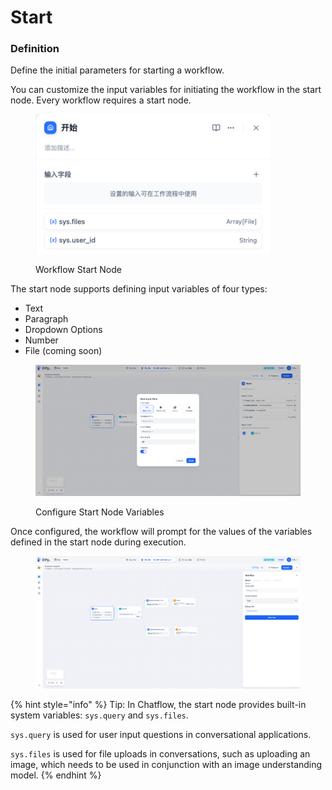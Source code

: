# Start

### Definition

Define the initial parameters for starting a workflow.

You can customize the input variables for initiating the workflow in the start node. Every workflow requires a start node.

<figure><img src="/en/.gitbook/assets/guides/workflow/node/start/image (236).png" alt="" width="375"><figcaption><p>Workflow Start Node</p></figcaption></figure>

The start node supports defining input variables of four types:

* Text
* Paragraph
* Dropdown Options
* Number
* File (coming soon)

<figure><img src="/en/.gitbook/assets/guides/workflow/node/start/output (2) (1).png" alt=""><figcaption><p>Configure Start Node Variables</p></figcaption></figure>

Once configured, the workflow will prompt for the values of the variables defined in the start node during execution.

<figure><img src="../../../.gitbook/assets/output (3) (1).png" alt=""><figcaption></figcaption></figure>

{% hint style="info" %}
Tip: In Chatflow, the start node provides built-in system variables: `sys.query` and `sys.files`.

`sys.query` is used for user input questions in conversational applications.

`sys.files` is used for file uploads in conversations, such as uploading an image, which needs to be used in conjunction with an image understanding model.
{% endhint %}